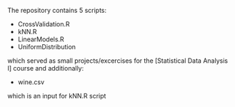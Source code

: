The repository contains 5 scripts:
- CrossValidation.R
- kNN.R
- LinearModels.R
- UniformDistribution

which served as small projects/excercises for the [Statistical Data Analysis I] course and additionally:
- wine.csv

which is an input for kNN.R script
